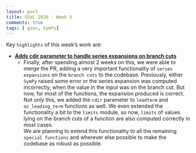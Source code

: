 ```yaml
---
layout: post
title: GSoC 2020 - Week 5
comments: true
tags: [ gsoc, SymPy]
---
```


Key `highlights` of this week’s work are:

* **[Adds cdir parameter to handle series expansions on branch cuts](https://github.com/sympy/sympy/pull/19555)**   
  * Finally, after spending almost 2 weeks on this, we were able to merge the PR, adding a very important functionality of `series expansions` on the `branch cuts` to the codebase. 
    Previously, either `SymPy` raised some error or the series expansion was computed incorrectly, when the value in the input was on the branch cut. But now, for most of the functions, the expansion produced is correct.
    Not only this, we added the `cdir` parameter to `leadterm` and `as_leading_term` functions as well. We even extended the functionality a bit to the `limits` module, so now, 
    `limits` of values lying on the branch cuts of a function are also computed correctly in most cases.  
    We are planning to extend this functionality to all the remaining `special functions` and wherever else possible to make the codebase as robust as possible.

